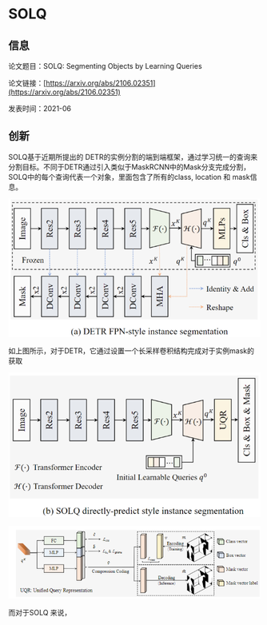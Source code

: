 # SOLQ

## 信息

论文题目：SOLQ: Segmenting Objects by Learning Queries

论文链接：[https://arxiv.org/abs/2106.02351](https://arxiv.org/abs/2106.02351)

发表时间：2021-06

## 创新

SOLQ基于近期所提出的 DETR的实例分割的端到端框架，通过学习统一的查询来分割目标。不同于DETR通过引入类似于MaskRCNN中的Mask分支完成分割，SOLQ中的每个查询代表一个对象，里面包含了所有的class, location 和 mask信息。

![](../../../img/article/2022-03-12-13-59-28.png)

如上图所示，对于DETR，它通过设置一个长采样卷积结构完成对于实例mask的获取

![](../../../img/article/2022-03-12-13-58-55.png)

![](../../../img/article/2022-03-12-14-03-40.png)

而对于SOLQ 来说，